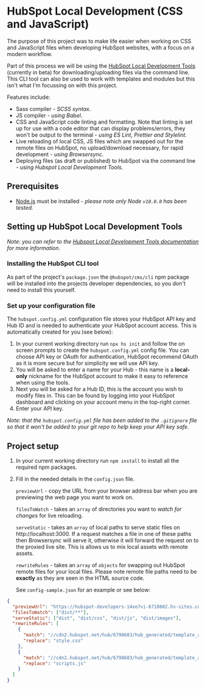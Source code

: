 # HubSpot Local Development (CSS and JavaScript)

The purpose of this project was to make life easier when working on CSS and JavaScript files when developing HubSpot websites, with a focus on a modern workflow.

Part of this process we will be using the [HubSpot Local Development Tools](https://designers.hubspot.com/docs/tools/local-development) (currently in beta) for downloading/uploading files via the command line. This CLI tool can also be used to work with templates and modules but this isn't what I'm focussing on with this project.

Features include:

- Sass compiler - _SCSS syntax_.
- JS compiler - _using Babel_.
- CSS and JavaScript code linting and formatting. Note that linting is set up for use with a code editor that can display problems/errors, they won't be output to the terminal - _using ES Lint, Prettier and Stylelint_.
- Live reloading of local CSS, JS files which are swapped out for the remote files on HubSpot, no upload/download necessary, for rapid development - _using Browsersync_.
- Deploying files (as draft or published) to HubSpot via the command line - _using Hubspot Local Development Tools_.

## Prerequisites

- [Node.js](https://nodejs.org) must be installed - _please note only Node `v10.0.0` has been tested._

## Setting up HubSpot Local Development Tools

_Note: you can refer to the [Hubspot Local Development Tools documentation](https://designers.hubspot.com/docs/tools/local-development) for more information._

### Installing the HubSpot CLI tool

As part of the project's `package.json` the `@hubspot/cms/cli` npm package will be installed into the projects developer dependencies, so you don't need to install this yourself.

### Set up your configuration file

The `hubspot.config.yml` configuration file stores your HubSpot API key and Hub ID and is needed to authenticate your HubSpot account access. This is automatically created for you )see below):

1. In your current working directory run `npx hs init` and follow the on screen prompts to create the `hubspot.config.yml` config file. You can choose API key or OAuth for authentication, HubSpot recommend OAuth as it is more secure but for simplicity we will use API key.
2. You will be asked to enter a name for your Hub - this name is a **local-only** nickname for the HubSpot account to make it easy to reference when using the tools.
3. Next you will be asked for a Hub ID, this is the account you wish to modify files in. This can be found by logging into your HubSpot dashboard and clicking on your account menu in the top-right corner.
4. Enter your API key.

_Note: that the `hubspot.config.yml` file has been added to the `.gitignore` file so that it won't be added to your git repo to help keep your API key safe._

## Project setup

1. In your current working directory run `npm install` to install all the required npm packages.
2. Fill in the needed details in the `config.json` file.

   `previewUrl` - copy the URL from your browser address bar when you are previewing the web page you want to work on.

   `filesToWatch` - takes an `array` of directories you want to _watch for changes_ for live reloading.

   `serveStatic` - takes an `array` of local paths to serve static files on http://localhost:3000. If a request matches a file in one of these paths then Browsersync will serve it, otherwise it will forward the request on to the proxied live site. This is allows us to mix local assets with remote assets.

   `rewriteRules` - takes an `array` of `objects` for swapping out HubSpot remote files for your local files. Please note remote file paths need to be **exactly** as they are seen in the HTML source code.

   See `config-sample.json` for an example or see below:

```json
{
  "previewUrl": "https://hubspot-developers-14xe7vi-6718602.hs-sites.com/-temporary-slug-578864d2-02f5-4ez1-8755-95647na959de?hs_preview=FMSqDSoy-24451246628",
  "filesToWatch": ["dist/**"],
  "serveStatic": ["dist", "dist/css", "dist/js", "dist/images"],
  "rewriteRules": [
    {
      "match": "//cdn2.hubspot.net/hub/6798683/hub_generated/template_assets/4416301597/1679265117029/website-folder/style.min.css",
      "replace": "style.css"
    },
    {
      "match": "//cdn2.hubspot.net/hub/6798683/hub_generated/template_assets/44452588076/1572188307698/website-folder/scripts.min.js",
      "replace": "scripts.js"
    }
  ]
}
```
